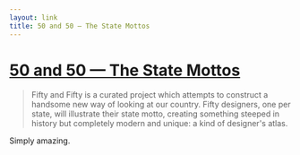 ```yaml
---
layout: link
title: 50 and 50 — The State Mottos
---
```


#	[50 and 50 — The State Mottos](http://statemottosproject.com/gallery/ "50 and 50 — The State Mottos")

> 	Fifty and Fifty is a curated project which attempts to construct a handsome new way of looking at our country. Fifty designers, one per state, will illustrate their state motto, creating something steeped in history but completely modern and unique: a kind of designer's atlas.

Simply amazing.
